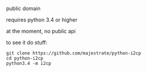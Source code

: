 public domain

requires python 3.4 or higher

at the moment, no public api

to see it do stuff:

    git clone https://github.com/majestrate/python-i2cp
    cd python-i2cp
    python3.4 -m i2cp

